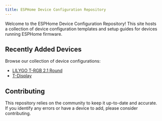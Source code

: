 ```yaml
---
title: ESPHome Device Configuration Repository
---
```


Welcome to the ESPHome Device Configuration Repository! This site hosts a collection of device configuration templates and setup guides for devices running ESPHome firmware.

## Recently Added Devices

Browse our collection of device configurations:

- [LILYGO T-RGB 2.1 Round](/devices/lilygo-t-rgb-2.1-round/)
- [T-Display](/devices/t-display/)

## Contributing

This repository relies on the community to keep it up-to-date and accurate. If you identify any errors or have a device to add, please consider contributing.
